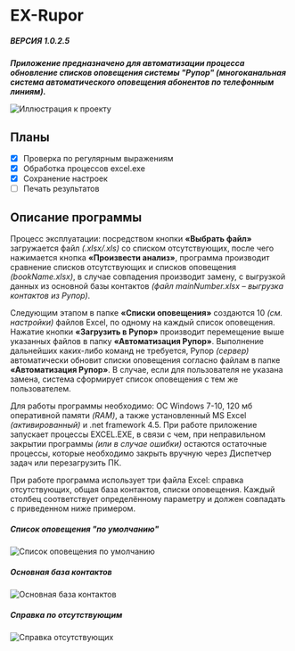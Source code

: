 # EX-Rupor
##### ВЕРСИЯ 1.0.2.5
***Приложение предназначено для автоматизации процесса обновление списков оповещения системы "Рупор" (многоканальная система автоматического оповещения абонентов по телефонным линиям).***

![Иллюстрация к проекту](https://lh3.googleusercontent.com/-7EUrgoacWQ8/X-o2diV9VRI/AAAAAAAAGlM/uZrCvHXdaJcDsqN4N_hSnIIHvJCdBHnbgCLcBGAsYHQ/s16000/image.png)
## Планы
- [X] Проверка по регулярным выражениям
- [X] Обработка процессов excel.exe
- [X] Сохранение настроек
- [ ] Печать результатов

## Описание программы
Процесс эксплуатации: посредством кнопки **«Выбрать файл»** загружается файл *(.xlsx/.xls)* со списком отсутствующих, после чего нажимается кнопка **«Произвести анализ»**, программа производит сравнение списков отсутствующих и списков оповещения *(bookName.xlsx)*, в случае совпадения производит замену, с выгрузкой данных из основной базы контактов *(файл mainNumber.xlsx – выгрузка контактов из Рупор)*. 

Следующим этапом в папке **«Списки оповещения»** создаются 10 *(см. настройки)* файлов Excel, по одному на каждый список оповещения. Нажатие кнопки **«Загрузить в Рупор»** производит перемещение выше указанных файлов в папку **«Автоматизация Рупор»**. 
Выполнение дальнейших каких-либо команд не требуется, Рупор *(сервер)* автоматически обновит списки оповещения согласно файлам в папке **«Автоматизация Рупор»**. В случае, если для пользователя не указана замена, система сформирует список оповещения с тем же пользователем.

Для работы программы необходимо: ОС Windows 7-10, 120 мб оперативной памяти *(RAM)*, а также установленный MS Excel *(активированный)* и .net framework 4.5. 
При работе приложение запускает процессы EXCEL.EXE, в связи с чем, при неправильном закрытии программы *(или в случае ошибки)* остаются остаточные процессы, которые необходимо закрыть вручную через Диспетчер задач или перезагрузить ПК.

При работе программа использует три файла Excel: справка отсутствующих, общая база контактов, списки оповещения. Каждый столбец соответствует определённому параметру и должен совпадать с приведенном ниже примером.

##### Список оповещения "по умолчанию"
![Список оповещения по умолчанию](https://lh3.googleusercontent.com/-1csEUbV7e0g/X-o0v6dZ_1I/AAAAAAAAGk0/gISi02tHUT4H5JbmjObZPt4KK-xpw0SQQCLcBGAsYHQ/s16000/image.png)

##### Основная база контактов
![Основная база контактов](https://lh3.googleusercontent.com/-yUUCjGYw_Wo/X-o0sDUZP7I/AAAAAAAAGkw/VnAUF8gSP78qF4EIaKt7IP_3_NFk_9w7wCLcBGAsYHQ/s16000/image.png)

##### Справка по отсутствующим
![Справка отсутствующих](https://lh3.googleusercontent.com/-21lxDBWUBgk/X-o0zGsF_gI/AAAAAAAAGk4/s-If7NMbKNMiBYwu-Im52Dd8Fy5hTkDfACLcBGAsYHQ/s16000/image.png)

